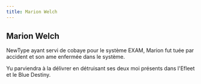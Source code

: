 ```yaml
---
title: Marion Welch
---
```


Marion Welch
------------



  
NewType ayant servi de cobaye pour le système EXAM, Marion fut tuée par accident et son ame enfermée dans 
le système. 
  
Yu parviendra à la délivrer en détruisant ses deux moi présents dans l'Efleet et le Blue Destiny. 